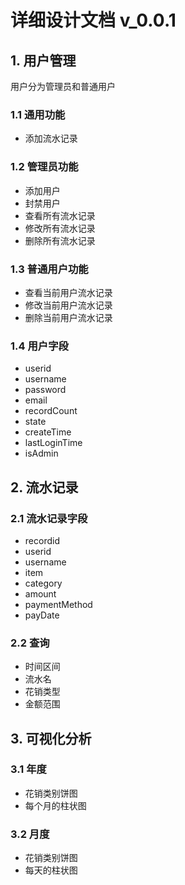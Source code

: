 # 详细设计文档 v_0.0.1
## 1. 用户管理
用户分为管理员和普通用户
### 1.1 通用功能
- 添加流水记录
### 1.2 管理员功能
- 添加用户
- 封禁用户
- 查看所有流水记录
- 修改所有流水记录
- 删除所有流水记录
### 1.3 普通用户功能
- 查看当前用户流水记录
- 修改当前用户流水记录
- 删除当前用户流水记录
### 1.4 用户字段

- userid
- username
- password
- email
- recordCount
- state
- createTime
- lastLoginTime
- isAdmin

## 2. 流水记录
### 2.1 流水记录字段
- recordid
- userid
- username
- item
- category
- amount
- paymentMethod
- payDate 
### 2.2 查询
- 时间区间
- 流水名
- 花销类型
- 金额范围

## 3. 可视化分析
### 3.1 年度
- 花销类别饼图
- 每个月的柱状图
### 3.2 月度
- 花销类别饼图
- 每天的柱状图